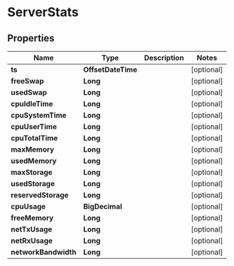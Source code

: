 

# ServerStats

## Properties

Name | Type | Description | Notes
------------ | ------------- | ------------- | -------------
**ts** | **OffsetDateTime** |  |  [optional]
**freeSwap** | **Long** |  |  [optional]
**usedSwap** | **Long** |  |  [optional]
**cpuIdleTime** | **Long** |  |  [optional]
**cpuSystemTime** | **Long** |  |  [optional]
**cpuUserTime** | **Long** |  |  [optional]
**cpuTotalTime** | **Long** |  |  [optional]
**maxMemory** | **Long** |  |  [optional]
**usedMemory** | **Long** |  |  [optional]
**maxStorage** | **Long** |  |  [optional]
**usedStorage** | **Long** |  |  [optional]
**reservedStorage** | **Long** |  |  [optional]
**cpuUsage** | **BigDecimal** |  |  [optional]
**freeMemory** | **Long** |  |  [optional]
**netTxUsage** | **Long** |  |  [optional]
**netRxUsage** | **Long** |  |  [optional]
**networkBandwidth** | **Long** |  |  [optional]



